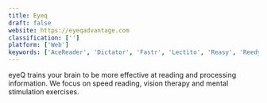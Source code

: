 ```yaml
---
title: Eyeq
draft: false 
website: https://eyeqadvantage.com
classification: ['']
platform: ['Web']
keywords: ['AceReader', 'Dictator', 'Fastr', 'Lectito', 'Reasy', 'Reedy', 'Spreed', 'Spreeder', 'Spritz', 'WordFlashReader']
---
```

eyeQ trains your brain to be more effective at reading and processing information. We focus on speed reading, vision therapy and mental stimulation exercises.